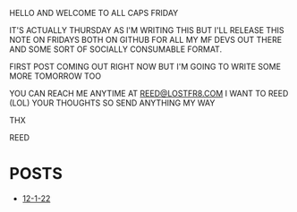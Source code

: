HELLO AND WELCOME TO ALL CAPS FRIDAY

IT'S ACTUALLY THURSDAY AS I'M WRITING THIS BUT I'LL RELEASE THIS NOTE ON FRIDAYS BOTH ON GITHUB FOR ALL MY MF DEVS OUT THERE AND SOME SORT OF SOCIALLY CONSUMABLE FORMAT. 

FIRST POST COMING OUT RIGHT NOW BUT I'M GOING TO WRITE SOME MORE TOMORROW TOO 

YOU CAN REACH ME ANYTIME AT REED@LOSTFR8.COM I WANT TO REED (LOL) YOUR THOUGHTS SO SEND ANYTHING MY WAY


THX 

REED


# POSTS


- [12-1-22](./12-1.22.MD)
